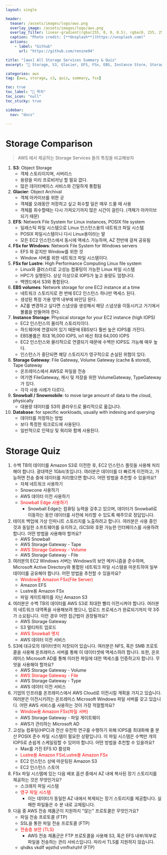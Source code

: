 ```yaml
---
layout: single

header:
  teaser: /assets/images/logo/aws.png
  overlay_image: /assets/images/logo/aws.png
  overlay_filter: linear-gradient(rgba(255, 0, 0, 0.5), rgba(0, 255, 255, 0.5))
  caption: "Photo credit: [**Unsplash**](https://unsplash.com)"
  actions:
    - label: "Github"
      url: "https://github.com/renine94"

title: "[aws] All Storage Services Summary & Quiz"
excerpt: "🚀 Storage, S3, Glacier, EFS, FSx, EBS, Instance Store, Storage Gateway, Snowball, Database"

categories: aws
tag: [aws, storage, s3, quiz, summary, fsx]

toc: true
toc_label: "📕 목차"
toc_icon: "null"
toc_sticky: true

sidebar:
  nav: "docs"

---
```


# Storage Comparison

> AWS 에서 제공하는 Storage Services 들의 특징을 비교해보자

1. **S3**: Object Storage
   - 객체 스토리이지며, 서버리스
   - 용량을 미리 프로비저닝 할 필요 없다.
   - 많은 데이터베이스 서비스와 긴밀하게 통합됨
2. **Glacier**: Object Archival
   - 객체 아카이브를 위한 곳
   - 객체를 오래동안 저장하고 싶고 회수할 일은 매우 드물 때 사용
   - 객체를 회수할때는 다시 가져오기까지 많은 시간이 걸린다. (객체가 아카이브 되기 때문)
3. **EFS**: Network File System for Linux instances, POSIX file system
   - 일래스틱 파일 시스템으로 Linux 인스턴스용의 네트워크 파일 시스템
   - POSIX 파일시스템이니 다시 Linux용이라는 말
   - 모든 EC2 인스턴스에서 동시에 액세스 가능하며, AZ 전반에 걸쳐 공유됨
4. **FSx for Windows**: Network File System for Windows servers
   - EFS 와 같지만 Window를 위한 것
   - Window 서버를 위한 네트워크 파일 시스템이다.
5. **FSx for Lustre**: High Performance Computing Linux file system
   - Linux와 클러스터로 고성능 컴퓨팅이 가능한 Linux 파일 시스템
   - HPC가 실행된다. 상상 이상으로 IOPS가 높고 용량도 엄청나다.
   - 백엔드에서 S3와 통합된다.
6. **EBS volumes**: Network storage for one EC2 instance at a time
   - 네트워크 스토리지로 한 번에 EC2 인스턴스 하나만 액세스 된다.
   - 생성된 특정 가용 영역 내부에 바인딩 된다.
   - AZ를 변경하고 싶다면 스냅샷을 생성해서 해당 스냅샷을 이동시키고 거기에서 볼륨을 만들어야 한다.
7. **Instance Storage**: Physical storage for your EC2 instance (high IOPS)
   - EC2 인스턴스의 물리적 스토리지이다.
   - 하드웨어에 연결되어 있기 때문에 EBS보다 훨씬 높은 IOPS를 가진다.
   - EBS볼륨은 최대 16,000 IOPS, io1 에선 최대 64,000 IOPS 
   - EC2 인스턴스와 물리적으로 연결되기 때문에 수백만 IOPS도 가능해 매우 높다.
   - 인스턴스가 중단되면 해당 스토리지가 영구적으로 손실된 위험이 있다.
8. **Storage Gateway**: File Gateway, Volume Gateway (cache & stored), Tape Gateway
   - 온프레미스에서 AWS로 파일을 전송
   - 여기엔 FileGateway, 캐시 및 저장을 위한 VolumeGateway, TypeGateway가 있다.
   - 각각 사용 사례가 다르다.
9. **Snowball / Snowmobile**: to move large amount of data to the cloud, physically
   - 대용량 데이터를 S3의 클라우드로 물리적으로 옮깁니다.
10. **Database**: for specific workloads, usually with indexing and querying
    - 데이터를 저장하는 방법
    - 보다 특정한 워크로드에 사용된다.
    - 일반적으로 인덱싱 및 쿼리와 함께 사용된다.





# Storage Quiz

1. 수백 TB의 데이터를 Amazon S3로 이전한 후, EC2 인스턴스 플릿을 사용해 처리해야 합니다. 광대역은 1Gbit/초입니다. 여러분은 데이터를 더 빠르게 이전하고, 가능하면 전송 중에 데이터를 처리했으면 합니다. 어떤 방법을 추천할 수 있을까요?
   - 자체 네트워크 사용하기
   - Snowcone 사용하기
   - AWS 데이터 이전 사용하기
   - <span style="color: red;">Snowball Edge 사용하기</span>
     - Snowball Edge는 컴퓨팅 능력을 갖추고 있으며, 데이터가 Snowball로 이동하는 동안 데이터를 사전에 처리할 수 있도록 해주므로 정답입니다.
2. 테이프 백업에 가상 인피니트 스토리지를 노출하려고 합니다. 여러분은 사용 중인 것과 동일한 소프트웨어를 유지하고, iSCSI와 호환 가능한 인터페이스를 사용하려 합니다. 어떤 방법을 사용해야 할까요?
   - AWS Snowball
   - AWS Storage Gateway - Tape
   - <span style="color: red;">AWS Storage Gateway - Volume</span>
   - AWS Storage Gateway - File
3. 여러분의 EC2 Windows 서버는 Windows의 보안 메커니즘을 준수하며, Microsoft Active Directory와 통합된 네트워크 파일 시스템을 마운트하여 일부 데이터를 공유해야 합니다. 어떤 방법을 추천할 수 있을까요?
   - <span style="color: red;">Window용 Amazon FSx(File Server)</span>
   - Amazon EFS
   - Lustre용 Amazon FSx
   - 파일 게이트웨이를 지닌 Amazon S3
4. 여러분은 수백 TB의 데이터를 AWS S3로 최대한 빨리 이전시켜야 합니다. 여러분의 네트워크 대역폭을 사용해보려 했으나, 업로드 프로세스가 완료되기까지 약 3주가 소요됩니다. 이런 경우 어떤 접근법이 권장될까요?
   - AWS Storage Gateway
   - S3 멀티파트 업로드
   - <span style="color: red;">AWS Snowball 엣지</span>
   - AWS 데이터 이전 서비스
5. S3에 대규모의 데이터셋이 저장되어 있습니다. 여러분은 NFS, 혹은 SMB 프로토콜을 사용해 온프레미스 서버를 통해 이 데이터셋에 액세스하려 합니다. 또한, 온프레미스 Microsoft AD를 통해 이러한 파일에 대한 액세스를 인증하고자 합니다. 무엇을 사용해야 할까요?
   - AWS Storage Gateway - Volume
   - <span style="color: red;">AWS Storage Gateway - File</span>
   - AWS Storage Gateway - Type
   - AWS 데이터 이전 서비스
6. 기업의 인프라를 온프레미스에서 AWS Cloud로 이전시킬 계획을 가지고 있습니다. 여러분은 이전시키려는 온프레미스 Microsoft Windows 파일 서버를 갖고 있습니다. 어떤 AWS 서비스를 사용하는 것이 가장 적절할까요?
   - <span style="color: red;">Window용 Amazon FSx(파일 서버)</span>
   - AWS Storage Gateway - 파일 게이트웨이
   - AWS가 관리하는 Microsoft AD
7. 고성능 컴퓨팅(HPC)과 전산 유전학 연구를 수행하기 위해 IOPS를 최대화해 줄 분산 POSIX 준수 파일 시스템이 필요한 상황입니다. 이 파일 시스템은 수백만 개의 IOPS로 손쉽게 스케일링할 수 있어야 합니다. 어떤 방법을 추천할 수 있을까요?
   - Max를 가진 EFS IO 활성화
   - <span style="color: red;">Lustre용 Amazon FSxLustre용 Amazon FSx</span>
   - EC2 인스턴스 상에 마운팅된 Amazon S3
   - EC2 인스턴스 스토어
8. FSx 파일 시스템에 있는 다음 배포 옵션 중에서 AZ 내에 복사된 장기 스토리지를 제공하는 것은 무엇인가요?
   - 스크래치 파일 시스템
   - <span style="color: red;">영구 파일 시스템</span>
     - 이는 데이터가 동일한 AZ 내에서 복제되는 장기 스토리지를 제공합니다. 실패한 파일들은 수 분 내로 교체됩니다.
9. 다음 중 AWS 전송 제품군이 지원하지 "않는" 프로토콜은 무엇인가요?
   - 파일 전송 프로토콜 (FTP)
   - SSL을 통한 파일 전송 프로토콜 (FTP)
   - <span style="color: red;">전송층 보안 (TLS)</span>
     - AWS 전송 제품군은 FTP 프로토콜을 사용해 S3, 혹은 EFS 내부/외부로 파일을 전송하는 관리 서비스입니다. 따라서 TLS를 지원하지 않습니다.
   - qhdks vkdlf wjsthd vmfhxhzhf (FTP)





